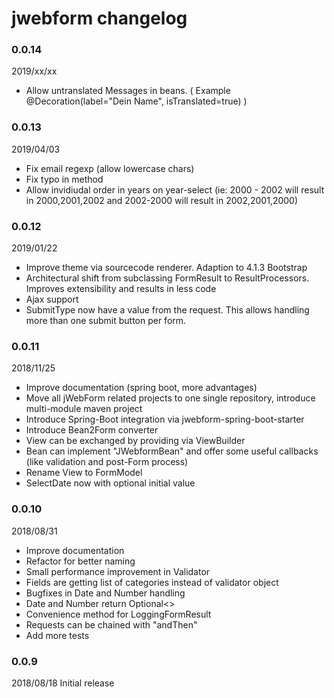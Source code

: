 # jwebform changelog

### 0.0.14 

2019/xx/xx

* Allow untranslated Messages in beans. ( Example @Decoration(label="Dein Name", isTranslated=true) )


### 0.0.13 

2019/04/03

* Fix email regexp (allow lowercase chars)
* Fix typo in method
* Allow invidiudal order in years on year-select (ie: 2000 - 2002 will result in 2000,2001,2002 and 2002-2000 will result in 2002,2001,2000)



### 0.0.12 

2019/01/22 

* Improve theme via sourcecode renderer. Adaption to 4.1.3 Bootstrap 
* Architectural shift from subclassing FormResult to ResultProcessors. Improves extensibility and results in less code
* Ajax support 
* SubmitType now have a value from the request. This allows handling more than one submit button per form.

### 0.0.11 

2018/11/25 

* Improve documentation (spring boot, more advantages)
* Move all jWebForm related projects to one single repository, introduce multi-module maven project
* Introduce Spring-Boot integration via jwebform-spring-boot-starter
* Introduce Bean2Form converter
* View can be exchanged by providing via ViewBuilder
* Bean can implement "JWebformBean" and offer some useful callbacks (like validation and post-Form process)
* Rename View to FormModel
* SelectDate now with optional initial value

### 0.0.10 

2018/08/31 

* Improve documentation
* Refactor for better naming
* Small performance improvement in Validator
* Fields are getting list of categories instead of validator object
* Bugfixes in Date and Number handling
* Date and Number return Optional<> 
* Convenience method for LoggingFormResult
* Requests can be chained with "andThen"
* Add more tests


### 0.0.9 

2018/08/18 Initial release
